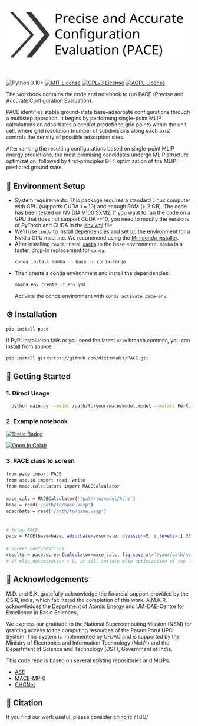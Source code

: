 <!-- <h1 align="center">PACE (Precise and Accurate Configuration Evaluation)</h1>

<h4 align="center">

</h4> -->

<p align="center">
  <img src="./logo_1.png" alt="Precise and Accurate Configuration Evaluation" width="600"/>
</p>
<br/>



![Python 3.10+](https://img.shields.io/badge/python-3.10%2B-3776AB?logo=python&logoColor=%23E9EAE8&color=%235C6216)
[![MIT License](https://img.shields.io/badge/License-MIT-green.svg)](https://choosealicense.com/licenses/mit/)
[![GPLv3 License](https://img.shields.io/badge/License-GPL%20v3-yellow.svg)](https://opensource.org/licenses/)
[![AGPL License](https://img.shields.io/badge/license-AGPL-blue.svg)](http://www.gnu.org/licenses/agpl-3.0)

The workbook contains the code and notebook to run PACE (Precise and Accurate Configuration Evaluation).

PACE identifies stable ground-state base–adsorbate configurations through a multistep approach. It begins by performing single-point MLIP calculations on adsorbates placed at predefined grid points within the unit cell, where grid resolution (number of subdivisions along each axis) controls the density of possible adsorption sites.

After ranking the resulting configurations based on single-point MLIP energy predictions, the most promising candidates undergo MLIP structure optimization, followed by first-principles DFT optimization of the MLIP-predicted ground state. 


## 🚀 Environment Setup

- System requirements: This package requires a standard Linux computer with GPU (supports CUDA >= 10) and enough RAM (> 2 GB). The code has been tested on NVIDIA V100 SXM2. If you want to run the code on a GPU that does not support CUDA>=10, you need to modify the versions of PyTorch and CUDA in the [env.yml](env.yml) file.
- We'll use `conda` to install dependencies and set up the environment for a Nvidia GPU machine.
We recommend using the [Miniconda installer](https://docs.conda.io/projects/miniconda/en/latest/miniconda-other-installer-links.html).
- After installing `conda`, install [`mamba`](https://mamba.readthedocs.io/en/latest/) to the base environment. `mamba` is a faster, drop-in replacement for `conda`:
    ```bash
    conda install mamba -n base -c conda-forge
    ```
- Then create a conda environment and install the dependencies:
    ```bash
    mamba env create -f env.yml
    ```
    Activate the conda environment with `conda activate pace-env`.



## ⚙️ Installation

```sh
pip install pace
```

if PyPI installation fails or you need the latest `main` branch commits, you can install from source:

```sh
pip install git+https://github.com/dixitmudit/PACE.git
```
    
## 🧪 Getting Started

### 1. Direct Usage

```bash
  python main.py --model /path/to/your/mace/model.model --metals Fe-Ru Fe-Mo --adsorbates Li2S Li2S2 --device cuda
```

### 2. Example notebook
[![Static Badge](https://img.shields.io/badge/google_colab-open_in_colab?style=flat-square&logo=googlecolab)](https://colab.research.google.com/github/dixitmudit/PACE/blob/main/examples/pace-results.ipynb)

[![Open In Colab](https://colab.research.google.com/assets/colab-badge.svg)](https://colab.research.google.com/github/dixitmudit/PACE/blob/main/examples/pace-results.ipynb)

### 3. PACE class to screen
```bash
from pace import PACE
from ase.io import read, write
from mace.calculators import MACECalculator

mace_calc = MACECalculator('/path/to/model/here')
base = read('/path/to/base.vasp')
adsorbate = read('/path/to/base.vasp')


# Setup PACE:
pace = PACE(base=base, adsorbate=adsorbate, division=5, z_levels=[1.35, 1.75]) # z_levels: distance of adsorbate from base in Angstroms

# Screen conformations
results = pace.screen(calculator=mace_calc, fig_save_at='/your/path/here', mlip_optimization=3)
# if mlip_optimization > 0, it will initate mlip optimization of top `input: integer` (by_default: 20) structures.


```

## 🌈 Acknowledgements

M.D. and S.K. gratefully acknowledge the financial support provided by the CSIR, India, which facilitated the completion of this work. A.M.K.R. acknowledges the Department of Atomic Energy and UM-DAE-Centre for Excellence in Basic Sciences, 

We express our gratitude to the National Supercomputing Mission (NSM) for granting access to the computing resources of the Param Porul HPC System. This system is implemented by C-DAC and is supported by the Ministry of Electronics and Information Technology (MeitY) and the Department of Science and Technology (DST), Government of India.

This code repo is based on several existing repositories and MLIPs:
* [ASE](https://gitlab.com/ase/ase)
* [MACE-MP-0](https://github.com/ACEsuit/mace)
* [CHGNet](https://github.com/CederGroupHub/chgnet/)


## 📝 Citation
If you find our work useful, please consider citing it:
 /TBU/
```bibtex


```
